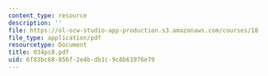 ```yaml
---
content_type: resource
description: ''
file: https://ol-ocw-studio-app-production.s3.amazonaws.com/courses/18-034-honors-differential-equations-spring-2004/6f83bc68856f2e4bdb1c9c8b61976e79_034ps8.pdf
file_type: application/pdf
resourcetype: Document
title: 034ps8.pdf
uid: 6f83bc68-856f-2e4b-db1c-9c8b61976e79
---
```

